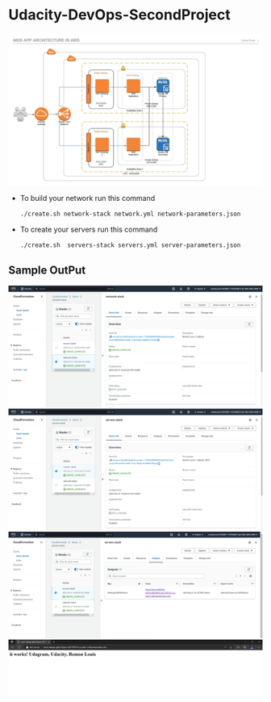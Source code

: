 # Udacity-DevOps-SecondProject

![alt](AWSWebApp.jpeg)

-   To build your network run this command 
    ```bash
    ./create.sh network-stack network.yml network-parameters.json
    ```

-   To create your servers run this command 
    ```bash
    ./create.sh  servers-stack servers.yml server-parameters.json
    ```

## Sample OutPut

![alt](images/1-1.png)
![alt](images/1-2.png)
![alt](images/1-3.png)
![alt](images/2.png)


